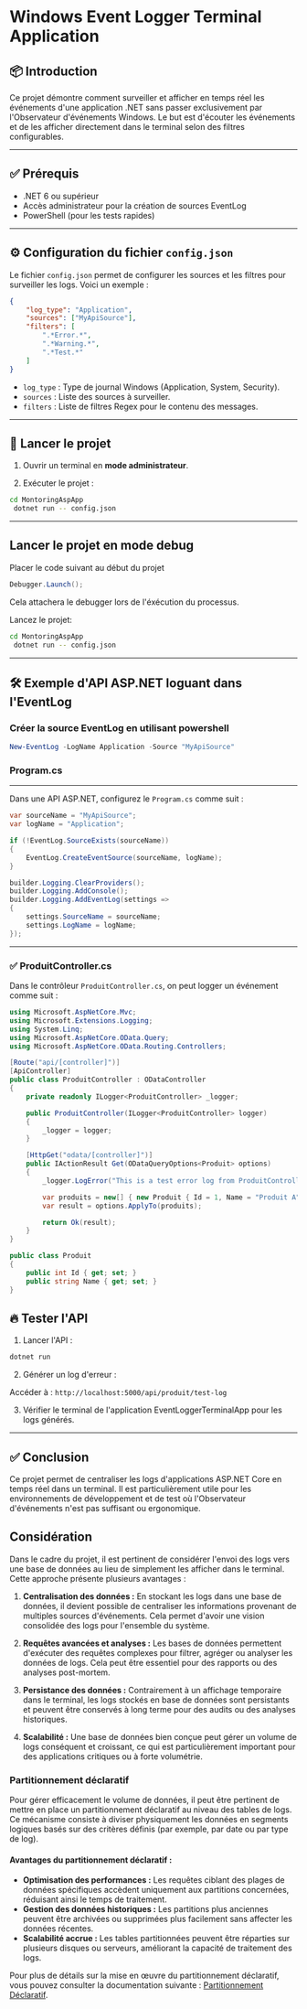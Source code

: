 ﻿# Windows Event Logger Terminal Application

## 📦 Introduction

Ce projet démontre comment surveiller et afficher en temps réel les événements d'une application .NET sans passer exclusivement par l'Observateur d'événements Windows. Le but est d'écouter les événements et de les afficher directement dans le terminal selon des filtres configurables.

---

## ✅ Prérequis
- .NET 6 ou supérieur
- Accès administrateur pour la création de sources EventLog
- PowerShell (pour les tests rapides)

---

## ⚙️ Configuration du fichier `config.json`
Le fichier `config.json` permet de configurer les sources et les filtres pour surveiller les logs. Voici un exemple :

```json
{
    "log_type": "Application",
    "sources": ["MyApiSource"],
    "filters": [
        ".*Error.*",
        ".*Warning.*",
        ".*Test.*"
    ]
}
```

- `log_type` : Type de journal Windows (Application, System, Security).
- `sources` : Liste des sources à surveiller.
- `filters` : Liste de filtres Regex pour le contenu des messages.

---

## 🚀 Lancer le projet
1. Ouvrir un terminal en **mode administrateur**.

2. Exécuter le projet :

```bash
cd MontoringAspApp
 dotnet run -- config.json
```

---

## Lancer le projet en mode debug

Placer le code suivant au début du projet
```csharp
Debugger.Launch();
```

Cela attachera le debugger lors de l'éxécution du processus.  

Lancez le projet:

```bash
cd MontoringAspApp
 dotnet run -- config.json
```


---

## 🛠️ Exemple d'API ASP.NET loguant dans l'EventLog

### Créer la source EventLog en utilisant powershell

```powershell
New-EventLog -LogName Application -Source "MyApiSource"
```

### Program.cs
---
Dans une API ASP.NET, configurez le `Program.cs` comme suit :

```csharp
var sourceName = "MyApiSource";
var logName = "Application";

if (!EventLog.SourceExists(sourceName))
{
    EventLog.CreateEventSource(sourceName, logName);
}

builder.Logging.ClearProviders();
builder.Logging.AddConsole();
builder.Logging.AddEventLog(settings =>
{
    settings.SourceName = sourceName;
    settings.LogName = logName;
});
```

---
  
### ✅ ProduitController.cs
  
Dans le contrôleur `ProduitController.cs`, on peut logger un événement comme suit :

```csharp
using Microsoft.AspNetCore.Mvc;
using Microsoft.Extensions.Logging;
using System.Linq;
using Microsoft.AspNetCore.OData.Query;
using Microsoft.AspNetCore.OData.Routing.Controllers;

[Route("api/[controller]")]
[ApiController]
public class ProduitController : ODataController
{
    private readonly ILogger<ProduitController> _logger;

    public ProduitController(ILogger<ProduitController> logger)
    {
        _logger = logger;
    }

    [HttpGet("odata/[controller]")]
    public IActionResult Get(ODataQueryOptions<Produit> options)
    {
        _logger.LogError("This is a test error log from ProduitController!");

        var produits = new[] { new Produit { Id = 1, Name = "Produit A" } }.AsQueryable();
        var result = options.ApplyTo(produits);

        return Ok(result);
    }
}

public class Produit
{
    public int Id { get; set; }
    public string Name { get; set; }
}
```

## 🔥 Tester l'API
1. Lancer l'API :

```bash
dotnet run
```

2. Générer un log d'erreur :

Accéder à : `http://localhost:5000/api/produit/test-log`

3. Vérifier le terminal de l'application EventLoggerTerminalApp pour les logs générés.

---

## ✅ Conclusion
Ce projet permet de centraliser les logs d'applications ASP.NET Core en temps réel dans un terminal. Il est particulièrement utile pour les environnements de développement et de test où l'Observateur d'événements n'est pas suffisant ou ergonomique.




## Considération

Dans le cadre du projet, il est pertinent de considérer l'envoi des logs vers une base de données au lieu de simplement les afficher dans le terminal. Cette approche présente plusieurs avantages :

1. **Centralisation des données :** En stockant les logs dans une base de données, il devient possible de centraliser les informations provenant de multiples sources d'événements. Cela permet d'avoir une vision consolidée des logs pour l'ensemble du système.

2. **Requêtes avancées et analyses :** Les bases de données permettent d'exécuter des requêtes complexes pour filtrer, agréger ou analyser les données de logs. Cela peut être essentiel pour des rapports ou des analyses post-mortem.

3. **Persistance des données :** Contrairement à un affichage temporaire dans le terminal, les logs stockés en base de données sont persistants et peuvent être conservés à long terme pour des audits ou des analyses historiques.

4. **Scalabilité :** Une base de données bien conçue peut gérer un volume de logs conséquent et croissant, ce qui est particulièrement important pour des applications critiques ou à forte volumétrie.

### Partitionnement déclaratif

Pour gérer efficacement le volume de données, il peut être pertinent de mettre en place un partitionnement déclaratif au niveau des tables de logs. Ce mécanisme consiste à diviser physiquement les données en segments logiques basés sur des critères définis (par exemple, par date ou par type de log).

#### **Avantages du partitionnement déclaratif :**

* **Optimisation des performances :** Les requêtes ciblant des plages de données spécifiques accèdent uniquement aux partitions concernées, réduisant ainsi le temps de traitement.
* **Gestion des données historiques :** Les partitions plus anciennes peuvent être archivées ou supprimées plus facilement sans affecter les données récentes.
* **Scalabilité accrue :** Les tables partitionnées peuvent être réparties sur plusieurs disques ou serveurs, améliorant la capacité de traitement des logs.

Pour plus de détails sur la mise en œuvre du partitionnement déclaratif, vous pouvez consulter la documentation suivante : [Partitionnement Déclaratif](https://github.com/FrancoisPierreRousseau/database/blob/main/optimisation/Partitionnement%20D%C3%A9claratif.md).
